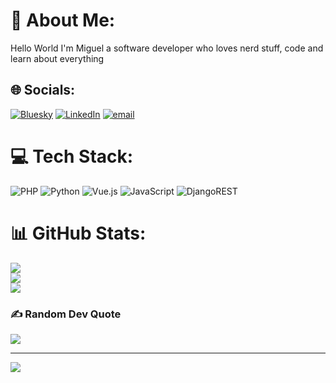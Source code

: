 

# 💫 About Me:
Hello World I'm Miguel a software developer who loves nerd stuff, code and learn about everything


## 🌐 Socials:
[![Bluesky](https://img.shields.io/badge/bluesky-0285FF?style=for-the-badge&logo=bluesky&logoColor=%23FFFFFF)](https://bsky.app/profile/https://bsky.app/profile/scarecr0w99.bsky.social) [![LinkedIn](https://img.shields.io/badge/LinkedIn-%230077B5.svg?logo=linkedin&logoColor=white)](https://linkedin.com/in/https://www.linkedin.com/in/miguel-vazquez-dev/) [![email](https://img.shields.io/badge/Email-D14836?logo=gmail&logoColor=white)](mailto:mikevulloa@gmail.com) 

# 💻 Tech Stack:
![PHP](https://img.shields.io/badge/php-%23777BB4.svg?style=for-the-badge&logo=php&logoColor=white) ![Python](https://img.shields.io/badge/python-3670A0?style=for-the-badge&logo=python&logoColor=ffdd54) ![Vue.js](https://img.shields.io/badge/vue.js-%2335495e.svg?style=for-the-badge&logo=vuedotjs&logoColor=%234FC08D) ![JavaScript](https://img.shields.io/badge/javascript-%23323330.svg?style=for-the-badge&logo=javascript&logoColor=%23F7DF1E) ![DjangoREST](https://img.shields.io/badge/DJANGO-REST-ff1709?style=for-the-badge&logo=django&logoColor=white&color=ff1709&labelColor=gray)
# 📊 GitHub Stats:
![](https://github-readme-stats.vercel.app/api?username=mike9739&theme=dark&hide_border=false&include_all_commits=false&count_private=false)<br/>
![](https://nirzak-streak-stats.vercel.app/?user=mike9739&theme=dark&hide_border=false)<br/>
![](https://github-readme-stats.vercel.app/api/top-langs/?username=mike9739&theme=dark&hide_border=false&include_all_commits=false&count_private=false&layout=compact)

### ✍️ Random Dev Quote
![](https://quotes-github-readme.vercel.app/api?type=horizontal&theme=gruvbox)

---
[![](https://visitcount.itsvg.in/api?id=mike9739&icon=0&color=1)](https://visitcount.itsvg.in)

<!-- Proudly created with GPRM ( https://gprm.itsvg.in ) -->
